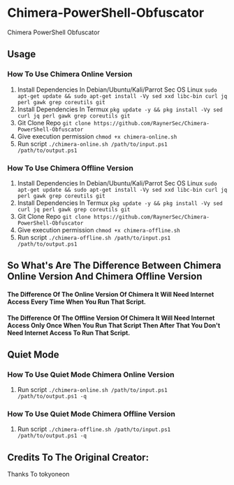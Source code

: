 # Chimera-PowerShell-Obfuscator
Chimera PowerShell Obfuscator

## Usage
### How To Use Chimera Online Version
1. Install Dependencies In Debian/Ubuntu/Kali/Parrot Sec OS Linux `sudo apt-get update && sudo apt-get install -Vy sed xxd libc-bin curl jq perl gawk grep coreutils git`
2. Install Dependencies In Termux `pkg update -y && pkg install -Vy sed curl jq perl gawk grep coreutils git`
3. Git Clone Repo `git clone https://github.com/RaynerSec/Chimera-PowerShell-Obfuscator`
4. Give execution permission `chmod +x chimera-online.sh`
5. Run script `./chimera-online.sh /path/to/input.ps1 /path/to/output.ps1`
### How To Use Chimera Offline Version
1. Install Dependencies In Debian/Ubuntu/Kali/Parrot Sec OS Linux `sudo apt-get update && sudo apt-get install -Vy sed xxd libc-bin curl jq perl gawk grep coreutils git`
2. Install Dependencies In Termux `pkg update -y && pkg install -Vy sed curl jq perl gawk grep coreutils git`
3. Git Clone Repo `git clone https://github.com/RaynerSec/Chimera-PowerShell-Obfuscator`
4. Give execution permission `chmod +x chimera-offline.sh`
5. Run script `./chimera-offline.sh /path/to/input.ps1 /path/to/output.ps1`

## So What's Are The Difference Between Chimera Online Version And Chimera Offline Version
#### The Difference Of The Online Version Of Chimera It Will Need Internet Access Every Time When You Run That Script.
#### The Difference Of The Offline Version Of Chimera It Will Need Internet Access Only Once When You Run That Script Then After That You Don't Need Internet Access To Run That Script.

## Quiet Mode
### How To Use Quiet Mode Chimera Online Version
1. Run script `./chimera-online.sh /path/to/input.ps1 /path/to/output.ps1 -q`
### How To Use Quiet Mode Chimera Offline Version
1. Run script `./chimera-offline.sh /path/to/input.ps1 /path/to/output.ps1 -q`

## Credits To The Original Creator:

Thanks To tokyoneon
